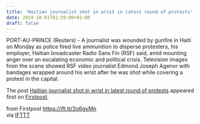 ```yaml
---
title: 'Haitian journalist shot in wrist in latest round of protests'
date: 2019-10-01T01:59:00+01:00
draft: false
---
```


PORT-AU-PRINCE (Reuters) - A journalist was wounded by gunfire in Haiti on Monday as police fired live ammunition to disperse protesters, his employer, Haitian broadcaster Radio Sans Fin (RSF) said, amid mounting anger over an escalating economic and political crisis. Television images from the scene showed RSF video journalist Edmond Joseph Agenor with bandages wrapped around his wrist after he was shot while covering a protest in the capital.

The post [Haitian journalist shot in wrist in latest round of protests](http://www.firstpost.com/world/haitian-journalist-shot-in-wrist-in-latest-round-of-protests-7429261.html) appeared first on [Firstpost](http://www.firstpost.com).

  
  
from Firstpost https://ift.tt/2o6gyMn  
via [IFTTT](https://ifttt.com/?ref=da&site=blogger)